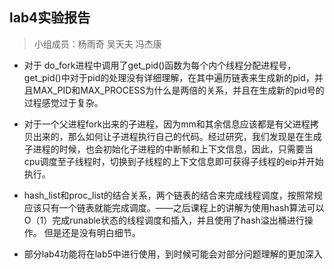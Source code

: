 ## lab4实验报告
>小组成员：杨雨奇 吴天夫 冯杰康

- 对于 do_fork进程中调用了get_pid()函数为每个内个线程分配进程号，get_pid()中对于pid的处理没有详细理解，在其中遍历链表来生成新的pid，并且MAX_PID和MAX_PROCESS为什么是两倍的关系，并且在生成新的pid号的过程感觉过于复杂。

- 对于一个父进程fork出来的子进程，因为mm和其余信息应该都是有父进程拷贝出来的，那么如何让子进程执行自己的代码。经过研究，我们发现是在生成子进程的时候，也会初始化子进程的中断帧和上下文信息，因此，只需要当cpu调度至子线程时，切换到子线程的上下文信息即可获得子线程的eip并开始执行。

- hash_list和proc_list的结合关系，两个链表的结合来完成线程调度，按照常规应该只有一个链表就能完成调度。——之后课程上的讲解为使用hash算法可以O（1）完成runable状态的线程调度和插入，并且使用了hash溢出桶进行操作。
但是还是没有明白细节。

- 部分lab4功能将在lab5中进行使用，到时候可能会对部分问题理解的更加深入
